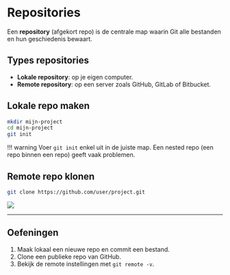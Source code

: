 # Repositories

Een **repository** (afgekort repo) is de centrale map waarin Git alle bestanden en hun geschiedenis bewaart.

## Types repositories

- **Lokale repository**: op je eigen computer.
- **Remote repository**: op een server zoals GitHub, GitLab of Bitbucket.

## Lokale repo maken

```bash
mkdir mijn-project
cd mijn-project
git init
```

!!! warning
    Voer `git init` enkel uit in de juiste map. Een nested repo (een repo binnen een repo) geeft vaak problemen.

## Remote repo klonen

```bash
git clone https://github.com/user/project.git
```

![](/_resources/images/local_remote_repo.png)

---

## Oefeningen

1. Maak lokaal een nieuwe repo en commit een bestand.
2. Clone een publieke repo van GitHub.
3. Bekijk de remote instellingen met `git remote -v`.
